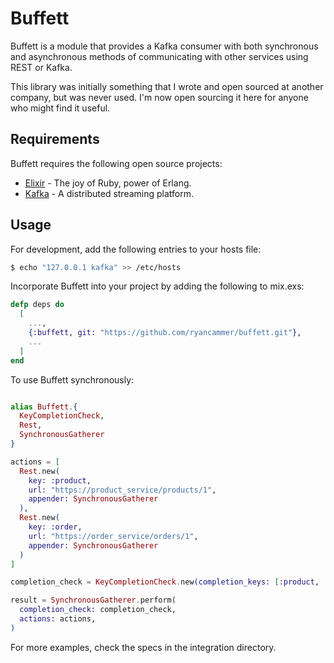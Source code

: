 # Buffett

Buffett is a module that provides a Kafka consumer with both
synchronous and asynchronous methods of communicating with
other services using REST or Kafka.

This library was initially something that I wrote and open
sourced at another company, but was never used. I'm now
open sourcing it here for anyone who might find it useful.

## Requirements

Buffett requires the following open source projects:

* [Elixir](http://elixir-lang.org/) - The joy of Ruby, power of Erlang.
* [Kafka](https://kafka.apache.org/) - A distributed streaming platform.

## Usage

For development, add the following entries to your hosts file:
```bash
$ echo "127.0.0.1 kafka" >> /etc/hosts
```

Incorporate Buffett into your project by adding the following to mix.exs:

```elixir
defp deps do
  [
    ...,
    {:buffett, git: "https://github.com/ryancammer/buffett.git"},
    ...
  ]
end
```

To use Buffett synchronously:

```elixir

alias Buffett.{
  KeyCompletionCheck,
  Rest,
  SynchronousGatherer
}

actions = [
  Rest.new(
    key: :product,
    url: "https://product_service/products/1",
    appender: SynchronousGatherer
  ),
  Rest.new(
    key: :order,
    url: "https://order_service/orders/1",
    appender: SynchronousGatherer
  )
]

completion_check = KeyCompletionCheck.new(completion_keys: [:product, :order])

result = SynchronousGatherer.perform(
  completion_check: completion_check,
  actions: actions,
)

```

For more examples, check the specs in the integration directory.
